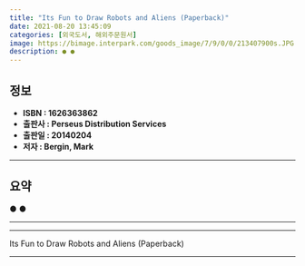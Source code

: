 ```yaml
---
title: "Its Fun to Draw Robots and Aliens (Paperback)"
date: 2021-08-20 13:45:09
categories: [외국도서, 해외주문원서]
image: https://bimage.interpark.com/goods_image/7/9/0/0/213407900s.JPG
description: ● ●
---
```


## **정보**

- **ISBN : 1626363862**
- **출판사 : Perseus Distribution Services**
- **출판일 : 20140204**
- **저자 : Bergin, Mark**

------



## **요약**

●  ●  

------



------


Its Fun to Draw Robots and Aliens (Paperback) 

------


